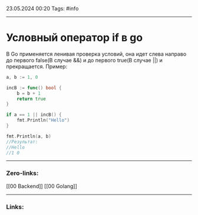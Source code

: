 23.05.2024 00:20
Tags: #info

---
# Условный оператор if в go

В Go применяется ленивая проверка условий, она идет слева направо до первого false(В случае &&) и до первого true(В случае ||) и прекращается.
Пример:
```go
a, b := 1, 0

incB := func() bool {
    b = b + 1
    return true
}

if a == 1 || incB() {
    fmt.Println("Hello")
}

fmt.Println(a, b)
//Результат:
//Hello 
//1 0
```

---
### Zero-links:
[[00 Backend]] [[00 Golang]]

---
### Links: